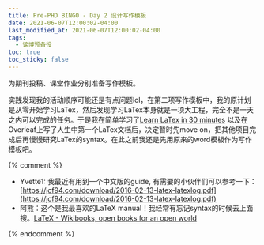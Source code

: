 ```yaml
---
title: Pre-PHD BINGO - Day 2 设计写作模板
date: 2021-06-07T12:00:02-04:00
last_modified_at: 2021-06-07T12:00:02-04:00
tags:
  - 读博预备役
toc: true
toc_sticky: false
---
```


为期刊投稿、课堂作业分别准备写作模板。

<!--more-->

实践发现我的活动顺序可能还是有点问题lol，在第二项写作模板中，我的原计划是从零开始学习LaTex，然后发现学习LaTex本身就是一项大工程，完全不是一天之内可以完成的任务。于是我在简单学习了[Learn LaTex in 30 minutes](https://www.overleaf.com/learn/latex/Learn_LaTeX_in_30_minutes?utm_source=overleaf&utm_medium=email&utm_campaign=onboarding) 以及在Overleaf上写了人生中第一个LaTex文档后，决定暂时先move on，把其他项目完成后再慢慢研究LaTex的syntax。在此之前我还是先用原来的word模板作为写作模板吧。

{% comment %}
- Yvette1: 我最近有用到一个中文版的guide, 有需要的小伙伴们可以参考一下：[https://jcf94.com/download/2016-02-13-latex-latexlog.pdf](https://jcf94.com/download/2016-02-13-latex-latexlog.pdf)
- 阿熊：这个是我最喜欢的LaTeX manual！我经常有忘记syntax的时候去上面搜。[LaTeX - Wikibooks, open books for an open world](https://en.wikibooks.org/wiki/LaTeX)

{% endcomment %}